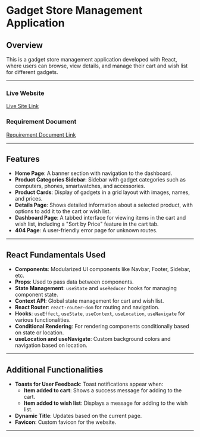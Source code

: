 # Gadget Store Management Application

## Overview

This is a gadget store management application developed with React, where users can browse, view details, and manage their cart and wish list for different gadgets.

---

### Live Website

[Live Site Link](gadget-haven-b10-as8.surge.sh)

### Requirement Document

[Requirement Document Link](https://github.com/ProgrammingHero1/B10-A8-gadget-heaven/blob/main/Batch-10_Assignment-08-.pdf)

---

## Features

- **Home Page**: A banner section with navigation to the dashboard.
- **Product Categories Sidebar**: Sidebar with gadget categories such as computers, phones, smartwatches, and accessories.
- **Product Cards**: Display of gadgets in a grid layout with images, names, and prices.
- **Details Page**: Shows detailed information about a selected product, with options to add it to the cart or wish list.
- **Dashboard Page**: A tabbed interface for viewing items in the cart and wish list, including a "Sort by Price" feature in the cart tab.
- **404 Page**: A user-friendly error page for unknown routes.

---

## React Fundamentals Used

- **Components**: Modularized UI components like Navbar, Footer, Sidebar, etc.
- **Props**: Used to pass data between components.
- **State Management**: `useState` and `useReducer` hooks for managing component state.
- **Context API**: Global state management for cart and wish list.
- **React Router**: `react-router-dom` for routing and navigation.
- **Hooks**: `useEffect`, `useState`, `useContext`, `useLocation`, `useNavigate` for various functionalities.
- **Conditional Rendering**: For rendering components conditionally based on state or location.
- **useLocation and useNavigate**: Custom background colors and navigation based on location.

---

## Additional Functionalities

- **Toasts for User Feedback**: Toast notifications appear when:
  - **Item added to cart**: Shows a success message for adding to the cart.
  - **Item added to wish list**: Displays a message for adding to the wish list.
- **Dynamic Title**: Updates based on the current page.
- **Favicon**: Custom favicon for the website.

---

